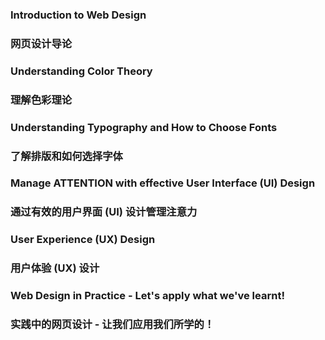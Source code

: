 ### Introduction to Web Design
### 网页设计导论

### Understanding Color Theory
### 理解色彩理论

### Understanding Typography and How to Choose Fonts
### 了解排版和如何选择字体

### Manage ATTENTION with effective User Interface (UI) Design
### 通过有效的用户界面 (UI) 设计管理注意力

### User Experience (UX) Design
### 用户体验 (UX) 设计

### Web Design in Practice - Let's apply what we've learnt!
### 实践中的网页设计 - 让我们应用我们所学的！
